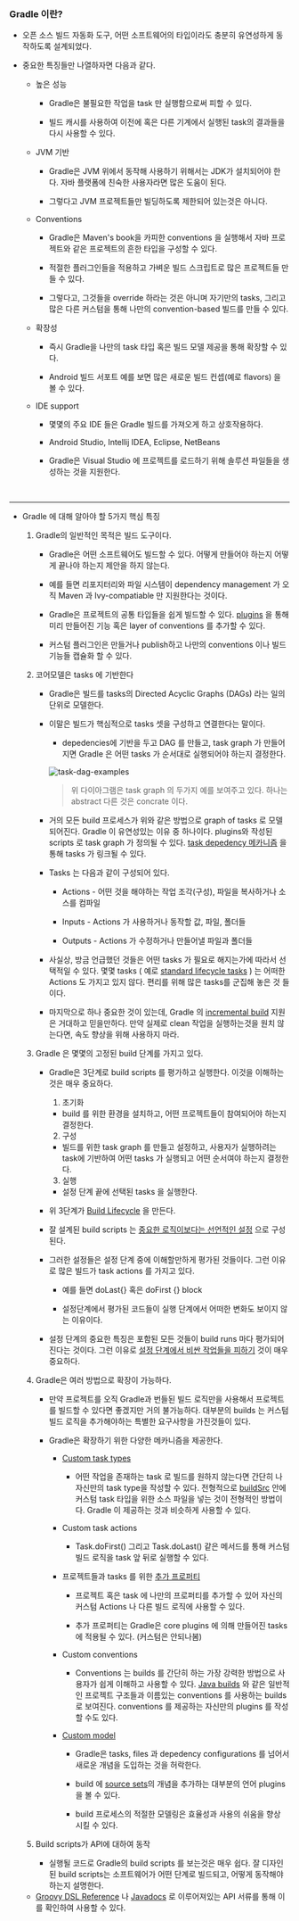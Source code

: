 ### Gradle 이란?

- 오픈 소스 빌드 자동화 도구, 어떤 소프트웨어의 타입이라도 충분히 유연성하게 동작하도록 설계되었다.

- 중요한 특징들만 나열하자면 다음과 같다.

  - 높은 성능

    - Gradle은 불필요한 작업을 task 만 실행함으로써 피할 수 있다.

    - 빌드 캐시를 사용하여 이전에 혹은 다른 기계에서 실행된 task의 결과들을 다시 사용할 수 있다.

  - JVM 기반

    - Gradle은 JVM 위에서 동작해 사용하기 위해서는 JDK가 설치되어야 한다. 자바 플랫폼에 친숙한 사용자라면 많은 도움이 된다.

    - 그렇다고 JVM 프로젝트들만 빌딩하도록 제한되어 있는것은 아니다.

  - Conventions

    - Gradle은 Maven's book을 카피한 conventions 을 실행해서 자바 프로젝트와 같은 프로젝트의 흔한 타입을 구성할 수 있다.

    - 적절한 플러그인들을 적용하고 가벼운 빌드 스크립트로 많은 프로젝트들 만들 수 있다.

    - 그렇다고, 그것들을 override 하라는 것은 아니며 자기만의 tasks, 그리고 많은 다른 커스텀을 통해 나만의 convention-based 빌드를 만들 수 있다.

  - 확장성

    - 즉시 Gradle을 나만의 task 타입 혹은 빌드 모델 제공을 통해 확장할 수 있다.

    - Android 빌드 서포트 예를 보면 많은 새로운 빌드 컨셉(예로 flavors) 을 볼 수 있다.

  - IDE support

    - 몇몇의 주요 IDE 들은 Gradle 빌드를 가져오게 하고 상호작용하다.

    - Android Studio, Intellij IDEA, Eclipse, NetBeans

    - Gradle은 Visual Studio 에 프로젝트를 로드하기 위해 솔루션 파일들을 생성하는 것을 지원한다.

<br>

---

- Gradle 에 대해 알아야 할 5가지 핵심 특징

  1. Gradle의 일반적인 목적은 빌드 도구이다.

     - Gradle은 어떤 소프트웨어도 빌드할 수 있다. 어떻게 만들어야 하는지 어떻게 끝나야 하는지 제안을 하지 않는다.

     - 예를 들면 리포지터리와 파일 시스템이 dependency management 가 오직 Maven 과 Ivy-compatiable 만 지원한다는 것이다.

     - Gradle은 프로젝트의 공통 타입들을 쉽게 빌드할 수 있다. [plugins](https://docs.gradle.org/current/userguide/plugins.html#plugins) 을 통해 미리 만들어진 기능 혹은 layer of conventions 를 추가할 수 있다.

     - 커스텀 플러그인은 만들거나 publish하고 나만의 conventions 이나 빌드 기능들 캡슐화 할 수 있다.

  2. 코어모델은 tasks 에 기반한다

     - Gradle은 빌드를 tasks의 Directed Acyclic Graphs (DAGs) 라는 일의 단위로 모델한다.

     - 이말은 빌드가 핵심적으로 tasks 셋을 구성하고 연결한다는 말이다.

       - depedencies에 기반을 두고 DAG 를 만들고, task graph 가 만들어지면 Gradle 은 어떤 tasks 가 순서대로 실행되어야 하는지 결정한다.

       ![task-dag-examples](https://user-images.githubusercontent.com/50399804/130358358-9af693b9-3bfa-4985-86b0-da1650890ae9.png)

       > 위 다이아그램은 task graph 의 두가지 예를 보여주고 있다. 하나는 abstract 다른 것은 concrate 이다.

     - 거의 모든 build 프로세스가 위와 같은 방법으로 graph of tasks 로 모델 되어진다. Gradle 이 유연성있는 이유 중 하나이다. plugins와 작성된 scripts 로 task graph 가 정의될 수 있다. [task depedency 메카니즘](https://docs.gradle.org/current/userguide/tutorial_using_tasks.html#sec:task_dependencies) 을 통해 tasks 가 링크될 수 있다.

     - Tasks 는 다음과 같이 구성되어 있다.

       - Actions - 어떤 것을 해야하는 작업 조각(구성), 파일을 복사하거나 소스를 컴파일

       - Inputs - Actions 가 사용하거나 동작할 값, 파일, 폴더들

       - Outputs - Actions 가 수정하거나 만들어낼 파일과 폴더들

     - 사실상, 방금 언급했던 것들은 어떤 tasks 가 필요로 해지는가에 따라서 선택적일 수 있다. 몇몇 tasks ( 예로 [standard lifecycle tasks](https://docs.gradle.org/current/userguide/base_plugin.html#sec:base_tasks) ) 는 어떠한 Actions 도 가지고 있지 않다. 편리를 위해 많은 tasks를 군집해 놓은 것 들이다.

     - 마지막으로 하나 중요한 것이 있는데, Gradle 의 [incremental build](https://docs.gradle.org/current/userguide/more_about_tasks.html#sec:up_to_date_checks) 지원은 거대하고 믿을만하다. 만약 실제로 clean 작업을 실행하는것을 원치 않는다면, 속도 향상을 위해 사용하지 마라.

  3. Gradle 은 몇몇의 고정된 build 단계를 가지고 있다.

     - Gradle은 3단계로 build scripts 를 평가하고 실행한다. 이것을 이해하는 것은 매우 중요하다.

       1. 초기화

       - build 를 위한 환경을 설치하고, 어떤 프로젝트들이 참여되어야 하는지 결정한다.

       2. 구성

       - 빌드를 위한 task graph 를 만들고 설정하고, 사용자가 실행하려는 task에 기반하여 어떤 tasks 가 실행되고 어떤 순서여야 하는지 결정한다.

       3. 실행

       - 설정 단계 끝에 선택된 tasks 을 실행한다.

     - 위 3단계가 [Build Lifecycle](https://docs.gradle.org/current/userguide/build_lifecycle.html#build_lifecycle) 을 만든다.

     - 잘 설계된 build scripts 는 [중요한 로직이보다는 선언적인 설정](https://docs.gradle.org/current/userguide/authoring_maintainable_build_scripts.html#sec:avoid_imperative_logic_in_scripts) 으로 구성된다.

     - 그러한 설정들은 설정 단계 중에 이해할만하게 평가된 것들이다. 그런 이유로 많은 빌드가 task actions 를 가지고 있다.

       - 예를 들면 doLast{} 혹은 doFirst {} block

       - 설정단계에서 평가된 코드들이 실행 단계에서 어떠한 변화도 보이지 않는 이유이다.

     - 설정 단계의 중요한 특징은 포함된 모든 것들이 build runs 마다 평가되어진다는 것이다. 그런 이유로 [설정 단계에서 비싼 작업들을 피하기](https://docs.gradle.org/current/userguide/authoring_maintainable_build_scripts.html#sec:minimize_logic_executed_configuration_phase) 것이 매우 중요하다.

  4. Gradle은 여러 방법으로 확장이 가능하다.

     - 만약 프로젝트를 오직 Gradle과 번들된 빌드 로직만을 사용해서 프로젝트를 빌드할 수 있다면 좋겠지만 거의 불가능하다. 대부분의 builds 는 커스텀 빌드 로직을 추가해야하는 특별한 요구사항을 가진것들이 있다.

     - Gradle은 확장하기 위한 다양한 메카니즘을 제공한다.

       - [Custom task types](https://docs.gradle.org/current/userguide/custom_tasks.html#custom_tasks)

         - 어떤 작업을 존재하는 task 로 빌드를 원하지 않는다면 간단히 나 자신만의 task type을 작성할 수 있다. 전형적으로 [buildSrc](https://docs.gradle.org/current/userguide/organizing_gradle_projects.html#sec:build_sources) 안에 커스텀 task 타입을 위한 소스 파일을 넣는 것이 전형적인 방법이다. Gradle 이 제공하는 것과 비슷하게 사용할 수 있다.

       - Custom task actions

         - Task.doFirst() 그리고 Task.doLast() 같은 메서드를 통해 커스텀 빌드 로직을 task 앞 뒤로 실행할 수 있다.

       - 프로젝트들과 tasks 를 위한 [추가 프로퍼티](https://docs.gradle.org/current/userguide/writing_build_scripts.html#sec:extra_properties)

         - 프로젝트 혹은 task 에 나만의 프로퍼티를 추가할 수 있어 자신의 커스텀 Actions 나 다른 빌드 로직에 사용할 수 있다.

         - 추가 프로퍼티는 Gradle은 core plugins 에 의해 만들어진 tasks 에 적용될 수 있다. (커스텀은 안되나봄)

       - Custom conventions

         - Conventions 는 builds 를 간단히 하는 가장 강력한 방법으로 사용자가 쉽게 이해하고 사용할 수 있다. [Java builds](https://docs.gradle.org/current/userguide/building_java_projects.html#building_java_projects) 와 같은 일반적인 프로젝트 구조들과 이름있는 conventions 를 사용하는 builds 로 보여진다. conventions 를 제공하는 자신만의 plugins 를 작성할 수도 있다.

       - [Custom model](https://docs.gradle.org/current/userguide/implementing_gradle_plugins.html#modeling_dsl_like_apis)

         - Gradle은 tasks, files 과 depedency configurations 를 넘어서 새로운 개념을 도입하는 것을 허락한다.

         - build 에 [source sets](https://docs.gradle.org/current/userguide/building_java_projects.html#sec:java_source_sets)의 개념을 추가하는 대부분의 언어 plugins 을 볼 수 있다.

         - build 프로세스의 적절한 모델링은 효율성과 사용의 쉬움을 향상 시킬 수 있다.

  5. Build scripts가 API에 대하여 동작

     - 실행될 코드로 Gradle의 build scripts 를 보는것은 매우 쉽다. 잘 디자인된 build scripts는 소프트웨어가 어떤 단계로 빌드되고, 어떻게 동작해야하는지 설명한다.

  - [Groovy DSL Reference](https://docs.gradle.org/current/userguide/what_is_gradle.html) 나 [Javadocs](https://docs.gradle.org/current/javadoc/) 로 이루어져있는 API 서류를 통해 이를 확인하여 사용할 수 있다.
